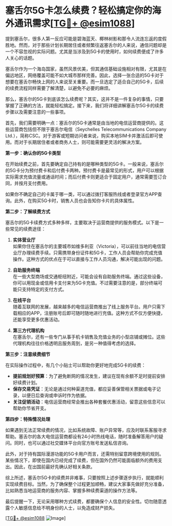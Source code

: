# 塞舌尔5G卡怎么续费？轻松搞定你的海外通讯需求[[TG💪+ @esim1088](https://t.me/s/esim1088)]

提到塞舌尔，很多人第一反应可能是碧海蓝天、椰林树影和那令人流连忘返的度假胜地。然而，对于那些计划长期居住或者频繁往返塞舌尔的人来说，通信问题却是一个不容忽视的实际问题。尤其是当涉及到5G卡的使用时，如何续费便成了许多人关心的话题。

塞舌尔作为一个海岛国家，虽然风景优美，但其通信基础设施相对有限，尤其是在偏远地区，网络覆盖可能不如大城市那样完善。因此，选择一张合适的5G卡对于想要在塞舌尔畅快上网的人来说至关重要。而一旦选定了适合自己的5G卡，后续的续费流程同样需要了解清楚，以避免不必要的麻烦。

那么，塞舌尔的5G卡到底该怎么续费呢？其实，这并不是一件复杂的事情，只要掌握了正确的方法，就能轻松搞定。接下来，我们将详细讲解塞舌尔5G卡的续费步骤以及需要注意的一些事项。

首先，我们需要明确一点：塞舌尔的5G卡通常是由当地的电信运营商提供的。这些运营商包括但不限于塞舌尔电信（Seychelles Telecommunications Company Ltd.），简称CSC。对于游客或短期访问者来说，购买本地SIM卡并激活后即可使用。而对于长期居住者或者商务人士，则可能需要更灵活的解决方案。

**第一步：确认你的5G卡类型**

在开始续费之前，首先要确定自己持有的是哪种类型的5G卡。一般来说，塞舌尔的5G卡分为预付费卡和后付费卡两种。预付费卡是最常见的形式，用户可以根据实际需求充值流量或通话时间；而后付费卡则更适合于固定用户，通常需要签订合同，并按月支付费用。

如果你不确定自己的卡属于哪一类，可以通过拨打客服热线或者登录官方APP查询。此外，在购买5G卡时，销售人员也会告知你卡片的具体属性。

**第二步：了解续费方式**

塞舌尔的5G卡续费方式多种多样，主要取决于运营商提供的服务模式。以下是一些常见的续费途径：

1. **实体营业厅**  
   如果你住在塞舌尔的主要城市如维多利亚（Victoria），可以前往当地的电信营业厅办理续费手续。只需携带身份证件和5G卡，工作人员会帮助你完成充值操作。这种方式的优点在于可以直接与工作人员沟通，解决可能出现的问题。

2. **自助服务终端**  
   在一些大型商场或交通枢纽附近，可能会设有自助服务终端。通过这些设备，你可以用现金或信用卡支付来为5G卡充值。不过需要注意的是，部分终端可能只支持特定的支付方式。

3. **在线平台**  
   随着互联网的发展，越来越多的电信运营商推出了线上服务平台。用户只需下载相应的APP，注册账号后即可随时随地进行充值。这种方式不仅方便快捷，还能享受更多优惠活动。

4. **第三方代理机构**  
   在塞舌尔，还有一些专门从事手机卡销售及充值业务的小型店铺或摊位。这些代理机构往往价格透明且服务周到，是另一种值得考虑的选择。

**第三步：注意续费细节**

在实际操作过程中，有几个小贴士可以帮助你更好地完成5G卡的续费：

- **提前规划好预算**：为了避免断网的情况发生，建议在现有余额不足时提前安排好续费计划。
- **保存交易凭证**：无论是通过何种渠道充值，都应妥善保管相关票据或电子记录，以便日后查询或申诉时作为依据。
- **关注促销活动**：电信运营商经常会推出各种套餐优惠活动，留意这些信息可以帮助你节省开支。

**第四步：特殊情况处理**

如果遇到无法正常续费的情况，比如系统故障、账户异常等，应及时联系客服寻求帮助。塞舌尔的各大电信运营商都设有24小时热线电话，随时准备解答用户的疑问。同时，也可以通过社交媒体平台向官方账号发送私信咨询。

此外，对于持有国际漫游功能的5G卡用户而言，还需特别留意跨境使用的规则。某些情况下，即使在国内已经完成了续费，但在国外仍然可能面临额外的费用支出。因此，在出国前最好先确认好相关条款。

综上所述，塞舌尔5G卡的续费并非难事，只要按照上述步骤逐步执行，就能顺利实现续费目标。当然，为了确保整个过程更加顺畅，建议大家事先做好充分准备，比如熟悉当地运营商的服务内容、掌握多种续费渠道的操作方法等。

最后提醒一下，无论采用哪种方式续费，都要确保个人信息的安全性。切勿随意透露个人敏感信息给不明身份的人士，以免造成财产损失。

[[TG💪+ @esim1088](https://t.me/s/esim1088) ![Image](https://i.postimg.cc/4NQfJmqS/Snipaste-2025-05-13-00-14-12.png)]